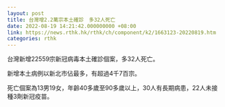 ```yaml
---
layout: post
title: 台灣增2.2萬宗本土確診　多32人死亡
date: 2022-08-19 14:21:42.000000000 +08:00
link: https://news.rthk.hk/rthk/ch/component/k2/1663123-20220819.htm
categories: rthk
---
```


台灣新增22559宗新冠病毒本土確診個案，多32人死亡。

新增本土病例以新北市佔最多，有超過4千7百宗。

死亡個案為13男19女，年齡40多歲至90多歲以上，30人有長期病患，22人未接種3劑新冠疫苗。

